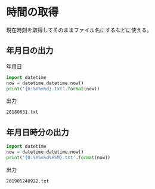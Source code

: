 # 時間の取得

現在時刻を取得してそのままファイル名にするなどに使える。

## 年月日の出力

年月日

```py
import datetime
now = datetime.datetime.now()
print('{0:%Y%m%d}.txt'.format(now))
```

出力
```sh
20180831.txt
```

## 年月日時分の出力

```py
import datetime
now = datetime.datetime.now()
print('{0:%Y%m%d%H%M}.txt'.format(now))
```

出力
```sh
201905240922.txt
```
